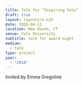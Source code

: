 ```yaml
---
title: Talk for "Inspiring Yale"
draft: true
layout: layouts/e.njk
date: 2018-04-11
location: New Haven, CT
venue: Yale University
subtitle: talk for award night
medium:
  - talk
type: project
year:
  - "2018"
---
```


Invited by Emma Gregoline
